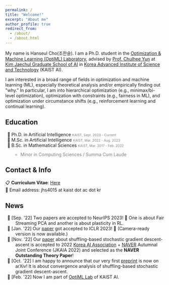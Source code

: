 ```yaml
---
permalink: /
title: "Welcome!"
excerpt: "About me"
author_profile: true
redirect_from: 
  - /about/
  - /about.html
---
```


<style>
gray { color: gray; font-size: 75%;}
.nobull {
  margin:0px; padding:0px;
  list-style: none;
  padding-left: 2rem;
  text-indent: -1.6rem;
}
.nobull2 {
  line-height:1em;
  padding-left: 1rem;
  text-indent: 0rem;
}
</style>

My name is Hanseul Cho(조한슬). I am a Ph.D. student in the [Optimization & Machine Learning (OptiML) Laboratory](https://chulheeyun.github.io), advised by [Prof. Chulhee Yun](https://chulheeyun.github.io) at [Kim Jaechul Graduate School of AI](https://gsai.kaist.ac.kr) in [Korea Advanced Institute of Science and Technology](https://www.kaist.ac.kr/en/) (KAIST AI).

I am interested in a broad range of fields in optimization and machine learning (ML), especially theoretical analysis and/or empirically finding out "why." In particular, I am into hierarchical optimization (e.g., minimax/bi-level optimization), optimization with constraints (e.g., fairness in ML), and optimization under circumstance shifts (e.g., reinforcement learning and continual learning).  

Education
---

<ul class="nobull">
  <li>🏫 Ph.D. in Artificial Intelligence <gray>KAIST, Sept. 2023 - Current</gray></li>
  <li>🏫 M.Sc. in Artificial Intelligence <gray>KAIST, Mar. 2022 - Aug. 2023</gray></li>
  <li>🏫 B.Sc. in Mathematical Sciences <gray>KAIST, Mar. 2017 - Feb. 2022</gray></li>
    <ul class="nobull2" style="color:gray">
    <li>Minor in Computing Sciences / Summa Cum Laude</li>
    </ul>
</ul>

Contact & Info
---

📋 **Curriculum Vitae**: [Here](../files/Curriculum_Vitae__Hanseul_Cho.pdf)  
📧 Email address: jhs4015 at kaist dot ac dot kr  

News
---

<ul class="nobull">
  <li>📰 [Sep. '22] Two papers are accepted to NeurIPS 2023! 🎉 One is about Fair Streaming PCA and another is about plasticity in RL. </li>
  <li>📰 [Jan. '22] Our <a href="https://openreview.net/forum?id=6xXtM8bFFJ">paper</a> got accepted to ICLR 2023! 🎉 (Camera-ready version is now available.)</li>
  <li>📰 [Nov. '22] Our <a href="https://arxiv.org/abs/2210.05995">paper</a> about shuffling-based stochastic gradient descent-ascent is accepted to 2022 <a href="http://aiassociation.kr">Korea AI Association</a> + <a href="https://www.navercorp.com/en">NAVER</a> Autumnal Joint Conference (JKAIA 2022) and selected as the <b>NAVER Outstanding Theory Paper</b>! </li>
  <li>📰 [Oct. '22] I am happy to announce that our very first <a href="https://arxiv.org/abs/2210.05995">preprint</a> is now on arXiv!  It is about convergence analysis of shuffling-based stochastic gradient descent-ascent. </li>
  <li>📰 [Feb. '22] Now I am part of <a href="https://chulheeyun.github.io">OptiML Lab</a> of KAIST AI. </li>
</ul>

